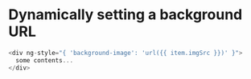 # Dynamically setting a background URL
```js
<div ng-style="{ 'background-image': 'url({{ item.imgSrc }})' }">
  some contents...
</div>
```
